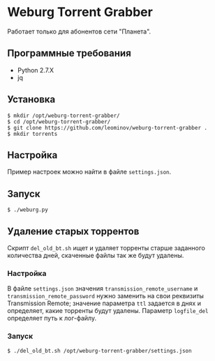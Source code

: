 # Weburg Torrent Grabber

Работает только для абонентов сети "Планета".

## Программные требования

* Python 2.7.X
* jq


## Установка

```shell
$ mkdir /opt/weburg-torrent-grabber/
$ cd /opt/weburg-torrent-grabber/
$ git clone https://github.com/leominov/weburg-torrent-grabber .
$ mkdir torrents
```

## Настройка

Пример настроек можно найти в файле `settings.json`.

## Запуск

```shell
$ ./weburg.py
```

## Удаление старых торрентов

Скрипт `del_old_bt.sh` ищет и удаляет торренты старше заданного количества дней, скаченные файлы так же будут удалены.

### Настройка

В файле `settings.json` значения `transmission_remote_username` и `transmission_remote_password` нужно заменить на свои реквизиты Transmission Remote; значение параметра `ttl` задается в днях и определяет, какие торренты будут удалены. Параметр `logfile_del` определяет путь к лог-файлу.

### Запуск

```shell
$ ./del_old_bt.sh /opt/weburg-torrent-grabber/settings.json
```
